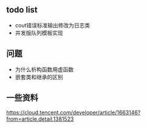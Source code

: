 ## todo list
* cout错误标准输出修改为日志类
* 并发版队列模板实现

## 问题
* 为什么析构函数用虚函数
* 嵌套类和继承的区别

## 一些资料
https://cloud.tencent.com/developer/article/1663146?from=article.detail.1381523
